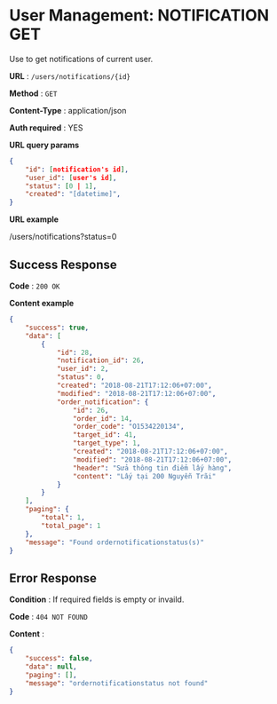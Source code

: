 # User Management: NOTIFICATION GET

Use to get notifications of current user.

**URL** : `/users/notifications/{id}`

**Method** : `GET`

**Content-Type** : application/json

**Auth required** : YES

**URL query params**

```json
{
    "id": [notification's id],
    "user_id": [user's id],
    "status": [0 | 1],
    "created": "[datetime]",
}
```

**URL example**

/users/notifications?status=0

## Success Response

**Code** : `200 OK`

**Content example**

```json
{
    "success": true,
    "data": [
        {
            "id": 28,
            "notification_id": 26,
            "user_id": 2,
            "status": 0,
            "created": "2018-08-21T17:12:06+07:00",
            "modified": "2018-08-21T17:12:06+07:00",
            "order_notification": {
                "id": 26,
                "order_id": 14,
                "order_code": "O1534220134",
                "target_id": 41,
                "target_type": 1,
                "created": "2018-08-21T17:12:06+07:00",
                "modified": "2018-08-21T17:12:06+07:00",
                "header": "Sửa thông tin điểm lấy hàng",
                "content": "Lấy tại 200 Nguyễn Trãi"
            }
        }
    ],
    "paging": {
        "total": 1,
        "total_page": 1
    },
    "message": "Found ordernotificationstatus(s)"
}
```

## Error Response

**Condition** : If required fields is empty or invaild.

**Code** : `404 NOT FOUND`

**Content** :

```json
{
    "success": false,
    "data": null,
    "paging": [],
    "message": "ordernotificationstatus not found"
}
```